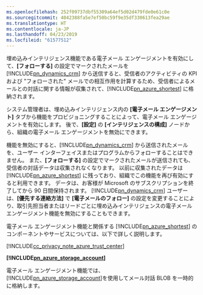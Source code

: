 ```yaml
---
ms.openlocfilehash: 252f09737dbf55309a64ef5d02d479fde0e61c0e
ms.sourcegitcommit: 4042388fa5e7ef50bc59f9e35df330613fea29ae
ms.translationtype: HT
ms.contentlocale: ja-JP
ms.lasthandoff: 04/23/2019
ms.locfileid: "61577512"
---
```

埋め込みインテリジェンス機能である電子メール エンゲージメントを有効にして、**[フォローする]** の設定でマークされたメールを [!INCLUDE[pn_dynamics_crm](pn-dynamics-crm.md)] から送信すると、受信者のアクティビティの KPI および "フォローされた" メールでの相互作用を計算するため、受信者によるメールとの対話に関する情報が収集されて、[!INCLUDE[pn_azure_shortest](pn-azure-shortest.md)] に格納されます。  
  
 システム管理者は、埋め込みインテリジェンス内の **[電子メール エンゲージメント]** タブから機能をプロビジョニングすることによって、電子メール エンゲージメントを有効にします。 後で、**[設定]** の **[インテリジェンスの構成]** ノードから、組織の電子メール エンゲージメントを無効にできます。  
  
 機能を無効にすると、[!INCLUDE[pn_dynamics_crm](pn-dynamics-crm.md)] から送信されたメールを、ユーザー インターフェイスまたはプログラムからフォローすることはできません。 また、**[フォローする]** の設定でマークされたメールが送信されても、受信者の対話データは収集されなくなります。 以前に収集されたデータは [!INCLUDE[pn_azure_shortest](pn-azure-shortest.md)] に残っており、組織でこの機能を再び有効にすると利用できます。 データは、お客様が Microsoft のサブスクリプションを終了してから 90 日間保持されます。 [!INCLUDE[pn_dynamics_crm](pn-dynamics-crm.md)] ユーザーは、**[優先する連絡方法]** で **[電子メールのフォロー]** の設定を変更することにより、取引先担当者またはリードごとに埋め込みインテリジェンスの電子メール エンゲージメント機能を無効にすることもできます。  
  
 電子メール エンゲージメント機能と関係する [!INCLUDE[pn_azure_shortest](pn-azure-shortest.md)] のコンポーネントやサービスについては、以下で詳しく説明します。  
  
 [!INCLUDE[cc_privacy_note_azure_trust_center](cc-privacy-note-azure-trust-center.md)]  
  
 **[!INCLUDE[pn_azure_storage_account](pn-azure-storage-account.md)]**  
  
 電子メール エンゲージメント機能では、[!INCLUDE[pn_azure_storage_account](pn-azure-storage-account.md)]を使用してメール対話 BLOB を一時的に格納します。